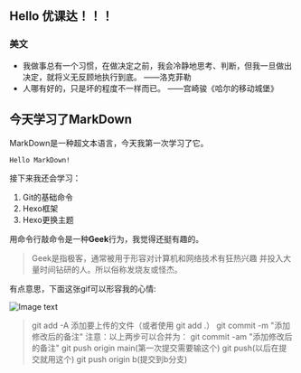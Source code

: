 ## Hello 优课达！！！
### **美文**
* 我做事总有一个习惯，在做决定之前，我会冷静地思考、判断，但我一旦做出决定，就将义无反顾地执行到底。 ——洛克菲勒
* 人哪有好的，只是坏的程度不一样而已。 ——宫崎骏《哈尔的移动城堡》


## 今天学习了MarkDown
MarkDown是一种超文本语言，今天我第一次学习了它。

`Hello MarkDown!`

接下来我还会学习：
1. Git的基础命令
2. Hexo框架
3. Hexo更换主题

用命令行敲命令是一种**Geek**行为，我觉得还挺有趣的。

> Geek是指极客，通常被用于形容对计算机和网络技术有狂热兴趣
并投入大量时间钻研的人。所以俗称发烧友或怪杰。

有点意思，下面这张gif可以形容我的心情:

![Image text](https://qgt-style.oss-cn-hangzhou.aliyuncs.com/newcoursep4/g1/g1-2-2/tenor.gif)



> git add -A 添加要上传的文件（或者使用 git add .）
git commit -m "添加修改后的备注"
注意：以上两步可以合并为：
git commit -am "添加修改后的备注"
git push origin main(第一次提交需要输这个)
git push(以后在提交就用这个)
git push origin b(提交到b分支)
